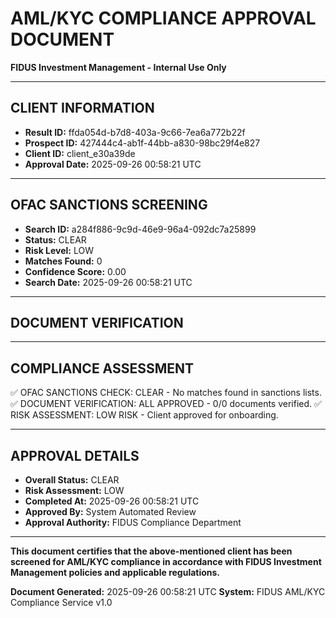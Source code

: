 
# AML/KYC COMPLIANCE APPROVAL DOCUMENT
**FIDUS Investment Management - Internal Use Only**

---

## CLIENT INFORMATION
- **Result ID:** ffda054d-b7d8-403a-9c66-7ea6a772b22f
- **Prospect ID:** 427444c4-ab1f-44bb-a830-98bc29f4e827
- **Client ID:** client_e30a39de
- **Approval Date:** 2025-09-26 00:58:21 UTC

---

## OFAC SANCTIONS SCREENING
- **Search ID:** a284f886-9c9d-46e9-96a4-092dc7a25899
- **Status:** CLEAR
- **Risk Level:** LOW
- **Matches Found:** 0
- **Confidence Score:** 0.00
- **Search Date:** 2025-09-26 00:58:21 UTC

---

## DOCUMENT VERIFICATION

---

## COMPLIANCE ASSESSMENT
✅ OFAC SANCTIONS CHECK: CLEAR - No matches found in sanctions lists.
✅ DOCUMENT VERIFICATION: ALL APPROVED - 0/0 documents verified.
✅ RISK ASSESSMENT: LOW RISK - Client approved for onboarding.

---

## APPROVAL DETAILS
- **Overall Status:** CLEAR
- **Risk Assessment:** LOW
- **Completed At:** 2025-09-26 00:58:21 UTC
- **Approved By:** System Automated Review
- **Approval Authority:** FIDUS Compliance Department

---

**This document certifies that the above-mentioned client has been screened for AML/KYC compliance in accordance with FIDUS Investment Management policies and applicable regulations.**

**Document Generated:** 2025-09-26 00:58:21 UTC
**System:** FIDUS AML/KYC Compliance Service v1.0

